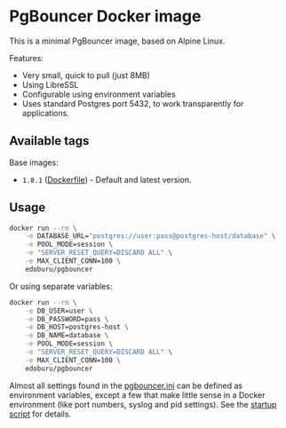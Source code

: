 PgBouncer Docker image
======================

This is a minimal PgBouncer image, based on Alpine Linux.

Features:

* Very small, quick to pull (just 8MB)
* Using LibreSSL
* Configurable using environment variables
* Uses standard Postgres port 5432, to work transparently for applications.


Available tags
--------------

Base images:

- `1.8.1` ([Dockerfile](https://github.com/edoburu/docker-pgbouncer/blob/master/Dockerfile)) - Default and latest version.


Usage
-----

```sh
docker run --rm \
    -e DATABASE_URL="postgres://user:pass@postgres-host/database" \
    -e POOL_MODE=session \
    -e "SERVER_RESET_QUERY=DISCARD ALL" \
    -e MAX_CLIENT_CONN=100 \
    edoburu/pgbouncer
```

Or using separate variables:

```sh
docker run --rm \
    -e DB_USER=user \
    -e DB_PASSWORD=pass \
    -e DB_HOST=postgres-host \
    -e DB_NAME=database \
    -e POOL_MODE=session \
    -e "SERVER_RESET_QUERY=DISCARD ALL" \
    -e MAX_CLIENT_CONN=100 \
    edoburu/pgbouncer
```

Almost all settings found in the [pgbouncer.ini](https://pgbouncer.github.io/config.html) can be defined as environment variables, except a few that make little sense in a Docker environment (like port numbers, syslog and pid settings). See the [startup script](https://github.com/edoburu/docker-pgbouncer/blob/master/startup.sh) for details.
